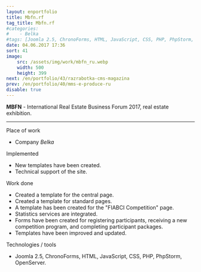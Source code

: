 ```yaml
---
layout: enportfolio
title: Mbfn.rf
tag_title: Mbfn.rf
#categories:
#    - Belka
#tags: [Joomla 2.5, ChronoForms, HTML, JavaScript, CSS, PHP, PhpStorm, OpenServer]
date: 04.06.2017 17:36
sort: 41
image: 
    src: /assets/img/work/mbfn_ru.webp 
    width: 500
    height: 399
next: /en/portfolio/43/razrabotka-cms-magazina
prev: /en/portfolio/40/mms-e-produce-ru
disable: true
---
```


**MBFN** - International Real Estate Business Forum 2017, real estate exhibition.

---

Place of work

* Company _Belka_

Implemented

* New templates have been created.
* Technical support of the site.

Work done

* Created a template for the central page.
* Created a template for standard pages.
* A template has been created for the "FIABCI Competition" page.
* Statistics services are integrated.
* Forms have been created for registering participants, receiving a new competition program, and completing participant packages.
* Templates have been improved and updated.

Technologies / tools

* Joomla 2.5, ChronoForms, HTML, JavaScript, CSS, PHP, PhpStorm, OpenServer.
